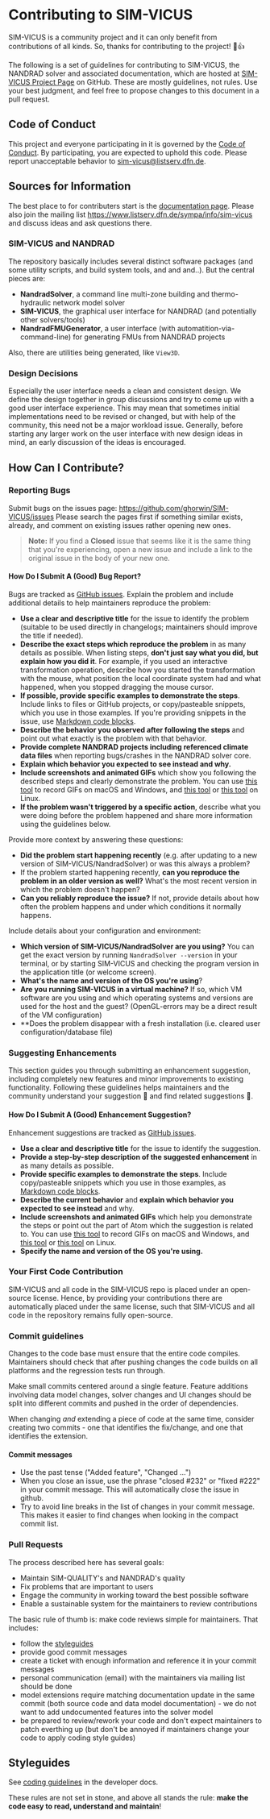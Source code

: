 # Contributing to SIM-VICUS

SIM-VICUS is a community project and it can only benefit from contributions of all kinds. So, thanks for contributing to the project! :tada::+1:

The following is a set of guidelines for contributing to SIM-VICUS, the NANDRAD solver and associated documentation, which are hosted at 
[SIM-VICUS Project Page](https://github.com/sim-vicus) on GitHub. These are mostly guidelines, not rules. Use your best judgment, and feel 
free to propose changes to this document in a pull request.

## Code of Conduct

This project and everyone participating in it is governed by the [Code of Conduct](CODE_OF_CONDUCT.md). By participating, you are expected to uphold this code. Please report unacceptable behavior to [sim-vicus@listserv.dfn.de](mailto:sim-vicus@listserv.dfn.de).

## Sources for Information

The best place to for contributers start is the [documentation page](https://ghorwin.github.io/SIM-VICUS). Please also join the mailing list https://www.listserv.dfn.de/sympa/info/sim-vicus and discuss ideas and ask questions there.

### SIM-VICUS and NANDRAD

The repository basically includes several distinct software packages (and some utility scripts, and build system tools, and and and..). But the central pieces are:

* **NandradSolver**, a command line multi-zone building and thermo-hydraulic network model solver
* **SIM-VICUS**, the graphical user interface for NANDRAD (and potentially other solvers/tools)
* **NandradFMUGenerator**, a user interface (with automatition-via-command-line) for generating FMUs from NANDRAD projects

Also, there are utilities being generated, like `View3D`.

### Design Decisions

Especially the user interface needs a clean and consistent design. We define the design together in group discussions and try to come up with a good user interface experience. This may mean that sometimes initial implementations need to be revised or changed, but with help of the community, this need not be a major workload issue. Generally, before starting any larger work on the user interface with new design ideas in mind, an early discussion of the ideas is encouraged.

## How Can I Contribute?

### Reporting Bugs

Submit bugs on the issues page: https://github.com/ghorwin/SIM-VICUS/issues
Please search the pages first if something similar exists, already, and comment on existing issues rather opening new ones.

> **Note:** If you find a **Closed** issue that seems like it is the same thing that you're experiencing, open a new issue and include a link to the original issue in the body of your new one.

#### How Do I Submit A (Good) Bug Report?

Bugs are tracked as [GitHub issues](https://guides.github.com/features/issues/). Explain the problem and include additional details to help maintainers reproduce the problem:

* **Use a clear and descriptive title** for the issue to identify the problem (suitable to be used directly in changelogs; maintainers should improve the title if needed).
* **Describe the exact steps which reproduce the problem** in as many details as possible. When listing steps, **don't just say what you did, but explain how you did it**. For example, if you used an interactive transformation operation, describe how you started the transformation with the mouse, what position the local coordinate system had and what happened, when you stopped dragging the mouse cursor.
* **If possible, provide specific examples to demonstrate the steps**. Include links to files or GitHub projects, or copy/pasteable snippets, which you use in those examples. If you're providing snippets in the issue, use [Markdown code blocks](https://help.github.com/articles/markdown-basics/#multiple-lines).
* **Describe the behavior you observed after following the steps** and point out what exactly is the problem with that behavior.
* **Provide complete NANDRAD projects including referenced climate data files** when reporting bugs/crashes in the NANDRAD solver core.
* **Explain which behavior you expected to see instead and why.**
* **Include screenshots and animated GIFs** which show you following the described steps and clearly demonstrate the problem. You can use [this tool](https://www.cockos.com/licecap/) to record GIFs on macOS and Windows, and [this tool](https://github.com/colinkeenan/silentcast) or [this tool](https://github.com/GNOME/byzanz) on Linux.
* **If the problem wasn't triggered by a specific action**, describe what you were doing before the problem happened and share more information using the guidelines below.

Provide more context by answering these questions:

* **Did the problem start happening recently** (e.g. after updating to a new version of SIM-VICUS/NandradSolver) or was this always a problem?
* If the problem started happening recently, **can you reproduce the problem in an older version as well?** What's the most recent version in which the problem doesn't happen?
* **Can you reliably reproduce the issue?** If not, provide details about how often the problem happens and under which conditions it normally happens.

Include details about your configuration and environment:

* **Which version of SIM-VICUS/NandradSolver are you using?** You can get the exact version by running `NandradSolver --version` in your terminal, or by starting SIM-VICUS and checking the program version in the application title (or welcome screen).
* **What's the name and version of the OS you're using**?
* **Are you running SIM-VICUS in a virtual machine?** If so, which VM software are you using and which operating systems and versions are used for the host and the guest? (OpenGL-errors may be a direct result of the VM configuration)
* **Does the problem disappear with a fresh installation (i.e. cleared user configuration/database file)

### Suggesting Enhancements

This section guides you through submitting an enhancement suggestion, including completely new features and minor improvements to existing functionality. Following these guidelines helps maintainers and the community understand your suggestion :pencil: and find related suggestions :mag_right:.

#### How Do I Submit A (Good) Enhancement Suggestion?

Enhancement suggestions are tracked as [GitHub issues](https://guides.github.com/features/issues/). 

* **Use a clear and descriptive title** for the issue to identify the suggestion.
* **Provide a step-by-step description of the suggested enhancement** in as many details as possible.
* **Provide specific examples to demonstrate the steps**. Include copy/pasteable snippets which you use in those examples, as [Markdown code blocks](https://help.github.com/articles/markdown-basics/#multiple-lines).
* **Describe the current behavior** and **explain which behavior you expected to see instead** and why.
* **Include screenshots and animated GIFs** which help you demonstrate the steps or point out the part of Atom which the suggestion is related to. You can use [this tool](https://www.cockos.com/licecap/) to record GIFs on macOS and Windows, and [this tool](https://github.com/colinkeenan/silentcast) or [this tool](https://github.com/GNOME/byzanz) on Linux.
* **Specify the name and version of the OS you're using.**

### Your First Code Contribution

SIM-VICUS and all code in the SIM-VICUS repo is placed under an open-source license. Hence, by providing your contributions there are automatically placed under the same license, such that SIM-VICUS and all code in the repository remains fully open-source.

### Commit guidelines

Changes to the code base must ensure that the entire code compiles. Maintainers should check that after pushing changes the code builds on all platforms and the regression tests run through.

Make small commits centered around a single feature. Feature additions involving data model changes, solver changes and UI changes should be split into different commits and pushed in the order of dependencies. 

When changing *and* extending a piece of code at the same time, consider creating two commits - one that identifies the fix/change, and one that identifies the extension.

#### Commit messages

* Use the past tense ("Added feature", "Changed ...")
* When you close an issue, use the phrase "closed #232" or "fixed #222" in your commit message. This will automatically close the issue in github.
* Try to avoid line breaks in the list of changes in your commit message. This makes it easier to find changes when looking in the compact commit list.

### Pull Requests

The process described here has several goals:

- Maintain SIM-QUALITY's and NANDRAD's quality
- Fix problems that are important to users
- Engage the community in working toward the best possible software
- Enable a sustainable system for the maintainers to review contributions

The basic rule of thumb is: make code reviews simple for maintainers. That includes:

- follow the [styleguides](#styleguides)
- provide good commit messages
- create a ticket with enough information and reference it in your commit messages
- personal communication (email) with the maintainers via mailing list should be done
- model extensions require matching documentation update in the same commit (both source code and data model documentation) - we do not want to add undocumented features into the solver model
- be prepared to review/rework your code and don't expect maintainers to patch everthing up (but don't be annoyed if maintainers change your code to apply coding style guides)

## Styleguides

See [coding guidelines](https://ghorwin.github.io/SIM-VICUS/Developer-Documentation/index.html#_coding_guidelines_and_rules) in the developer docs.

These rules are not set in stone, and above all stands the rule: __make the code easy to read, understand and maintain__!
